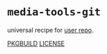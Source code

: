 # `media-tools-git`

universal recipe for [user repo](../themartiancompany/ur).

[PKGBUILD](PKGBUILD)
[LICENSE](COPYING)

